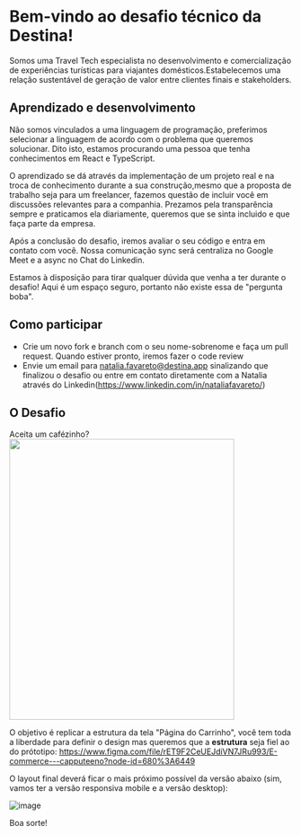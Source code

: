 # Bem-vindo ao desafio técnico da Destina!

Somos uma Travel Tech especialista no desenvolvimento e comercialização de experiências turísticas para viajantes domésticos.Estabelecemos uma relação sustentável de geração de valor entre clientes finais e stakeholders.

## Aprendizado e desenvolvimento
Não somos vinculados a uma linguagem de programação, preferimos selecionar a linguagem de acordo com o problema que queremos solucionar. Dito isto, estamos procurando uma pessoa que tenha conhecimentos em React e TypeScript.

O aprendizado se dá através da implementação de um projeto real  e na troca de conhecimento durante a sua construção,mesmo que a proposta de trabalho seja para um freelancer, fazemos questão de incluir você em discussões relevantes para a companhia. Prezamos pela transparência sempre e praticamos ela diariamente, queremos que se sinta incluido e que faça parte da empresa.

Após a conclusão do desafio, iremos avaliar o seu código e entra em contato com você. Nossa comunicação sync será centraliza no Google Meet e a async no Chat do Linkedin.

Estamos à disposição para tirar qualquer dúvida que venha a ter durante o desafio! Aqui é um espaço seguro, portanto não existe essa de "pergunta boba".

## Como participar
* Crie um novo fork e branch com o seu nome-sobrenome e faça um pull request. Quando estiver pronto, iremos fazer o code review
* Envie um email para natalia.favareto@destina.app sinalizando que finalizou o desafio ou entre em contato diretamente com a Natalia através do Linkedin(https://www.linkedin.com/in/nataliafavareto/)

## O Desafio
Aceita um cafézinho? 
<br>
<img src="https://imageproxy.ifunny.co/crop:x-20,resize:640x,quality:90x75/images/3b01ff263a8d9f6eb5c4fdbc732c20612aba70a8c212d38be1e20810149c629a_1.jpg"  width="400" height="500">
<br>

O objetivo é replicar a estrutura da tela "Página do Carrinho", você tem toda a liberdade para definir o design mas queremos que a **estrutura** seja fiel ao do prótotipo: https://www.figma.com/file/rET9F2CeUEJdiVN7JRu993/E-commerce---capputeeno?node-id=680%3A6449

O layout final deverá ficar o mais próximo possível da versão abaixo (sim, vamos ter a versão responsiva mobile e a versão desktop):

![image](https://user-images.githubusercontent.com/36651634/185266757-e4f803e7-b2a3-4736-b771-7e445a26f1b8.png)

Boa sorte! 
 
